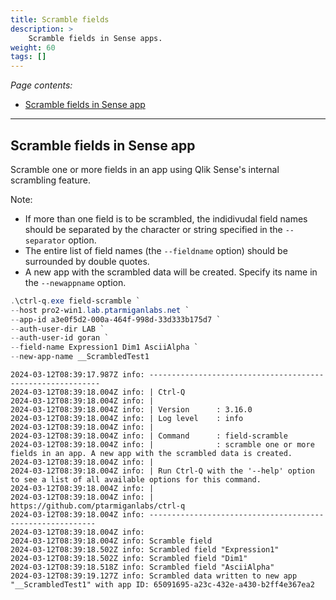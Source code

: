 ```yaml
---
title: Scramble fields
description: >
    Scramble fields in Sense apps.
weight: 60
tags: []
---
```


<!-- {{% pageinfo %}} 
This is a placeholder page that shows you how to use this template site.
{{% /pageinfo %}} -->

*Page contents:*

- [Scramble fields in Sense app](#scramble-fields-in-sense-app)

---

## Scramble fields in Sense app

Scramble one or more fields in an app using Qlik Sense's internal scrambling feature.

Note:

- If more than one field is to be scrambled, the indidivudal field names should be separated by the character or string specified in the `--separator` option.
- The entire list of field names (the `--fieldname` option) should be surrounded by double quotes.
- A new app with the scrambled data will be created. Specify its name in the `--newappname` option.

```powershell
.\ctrl-q.exe field-scramble `
--host pro2-win1.lab.ptarmiganlabs.net `
--app-id a3e0f5d2-000a-464f-998d-33d333b175d7 `
--auth-user-dir LAB `
--auth-user-id goran `
--field-name Expression1 Dim1 AsciiAlpha `
--new-app-name __ScrambledTest1
```

```text
2024-03-12T08:39:17.987Z info: -----------------------------------------------------------
2024-03-12T08:39:18.004Z info: | Ctrl-Q
2024-03-12T08:39:18.004Z info: |
2024-03-12T08:39:18.004Z info: | Version      : 3.16.0
2024-03-12T08:39:18.004Z info: | Log level    : info
2024-03-12T08:39:18.004Z info: |
2024-03-12T08:39:18.004Z info: | Command      : field-scramble
2024-03-12T08:39:18.004Z info: |              : scramble one or more fields in an app. A new app with the scrambled data is created.
2024-03-12T08:39:18.004Z info: |
2024-03-12T08:39:18.004Z info: | Run Ctrl-Q with the '--help' option to see a list of all available options for this command.
2024-03-12T08:39:18.004Z info: |
2024-03-12T08:39:18.004Z info: | https://github.com/ptarmiganlabs/ctrl-q
2024-03-12T08:39:18.004Z info: ----------------------------------------------------------
2024-03-12T08:39:18.004Z info:
2024-03-12T08:39:18.004Z info: Scramble field
2024-03-12T08:39:18.502Z info: Scrambled field "Expression1"
2024-03-12T08:39:18.502Z info: Scrambled field "Dim1"
2024-03-12T08:39:18.518Z info: Scrambled field "AsciiAlpha"
2024-03-12T08:39:19.127Z info: Scrambled data written to new app "__ScrambledTest1" with app ID: 65091695-a23c-432e-a430-b2ff4e367ea2
```
